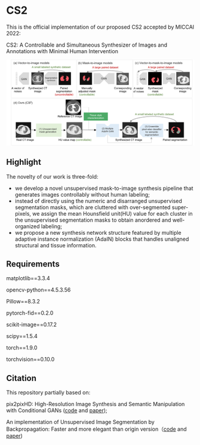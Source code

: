 # CS2
This is the official implementation of our proposed CS2 accepted by MICCAI 2022:

CS2: A Controllable and Simultaneous Synthesizer of Images and Annotations with Minimal Human Intervention

![](./figs/fig1.png)



## Highlight
The novelty of our work is three-fold: 
- we develop a novel unsupervised mask-to-image synthesis pipeline that generates images controllably without human labeling; 
- instead of directly using the numeric and disarranged unsupervised segmentation masks, which are cluttered with over-segmented super-pixels, we assign the mean Hounsfield unit(HU) value for each cluster in the unsupervised segmentation masks to obtain anordered and well-organized labeling; 
- we propose a new synthesis network structure featured by multiple adaptive instance normalization (AdaIN) blocks that handles unaligned structural and tissue information.



## Requirements

matplotlib==3.3.4

opencv-python==4.5.3.56

Pillow==8.3.2

pytorch-fid==0.2.0

scikit-image==0.17.2

scipy==1.5.4

torch==1.9.0

torchvision==0.10.0


## Citation
This repository partially based on:

pix2pixHD: High-Resolution Image Synthesis and Semantic Manipulation with Conditional GANs ([code](https://github.com/NVIDIA/pix2pixHD) and 
[paper](https://arxiv.org/abs/1711.11585));

An implementation of Unsupervised Image Segmentation by Backpropagation: Faster and more elegant than origin version（[code](https://github.com/Yonv1943/Unsupervised-Segmentation) and [paper]([https://arxiv.org/abs/1711.11585](https://kanezaki.github.io/pytorch-unsupervised-segmentation/ICASSP2018_kanezaki.pdf)))

